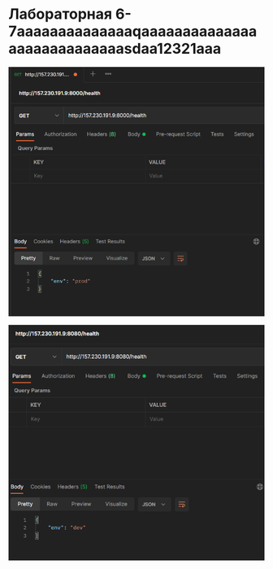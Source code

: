 # Лабораторная 6-7aaaaaaaaaaaaaaqaaaaaaaaaaaaaaaaaaaaaaaaaaaasdaa12321aaa

![](img/1.PNG)

![](img/2.PNG)
